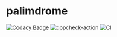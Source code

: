# palimdrome
[![Codacy Badge](https://api.codacy.com/project/badge/Grade/23e51a1999874946b430234e1d02776d)](https://app.codacy.com/manual/charantejareddychereddy/palimdrome?utm_source=github.com&utm_medium=referral&utm_content=stepin104554/palimdrome&utm_campaign=Badge_Grade_Dashboard)
![cppcheck-action](https://github.com/stepin104554/palimdrome/workflows/cppcheck-action/badge.svg)
![CI](https://github.com/stepin104554/palimdrome/workflows/CI/badge.svg)

